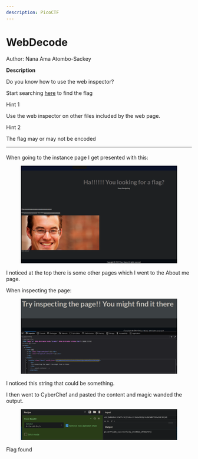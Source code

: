 ```yaml
---
description: PicoCTF
---
```


# WebDecode

Author: Nana Ama Atombo-Sackey

**Description**

Do you know how to use the web inspector?&#x20;

Start searching [here](http://titan.picoctf.net:56100/) to find the flag



Hint 1

Use the web inspector on other files included by the web page.



Hint 2

The flag may or may not be encoded

***

####

When going to the instance page I get presented with this:

<figure><img src="../../../.gitbook/assets/image (1) (1) (1) (1).png" alt=""><figcaption></figcaption></figure>

I noticed at the top there is some other pages which I went to the About me page.

When inspecting the page:

<figure><img src="../../../.gitbook/assets/image (2) (1) (1).png" alt=""><figcaption></figcaption></figure>

I noticed this string that could be something.

I then went to CyberChef and pasted the content and magic wanded the output.

<figure><img src="../../../.gitbook/assets/image (3) (1) (1).png" alt=""><figcaption></figcaption></figure>

Flag found
